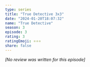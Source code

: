 ```yaml
---
type: series
title: "True Detective 3x3"
date: "2024-01-20T18:07:32"
name: "True Detective"
season: 3
episode: 3
rating: 3
ratingEmoji: ⭐️⭐️⭐️
share: false
---
```


_[No review was written for this episode]_
